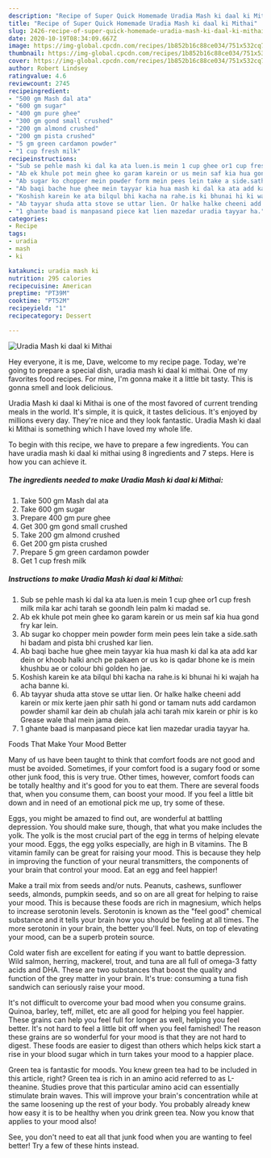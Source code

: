 ```yaml
---
description: "Recipe of Super Quick Homemade Uradia Mash ki daal ki Mithai"
title: "Recipe of Super Quick Homemade Uradia Mash ki daal ki Mithai"
slug: 2426-recipe-of-super-quick-homemade-uradia-mash-ki-daal-ki-mithai
date: 2020-10-19T08:34:09.667Z
image: https://img-global.cpcdn.com/recipes/1b852b16c88ce034/751x532cq70/uradia-mash-ki-daal-ki-mithai-recipe-main-photo.jpg
thumbnail: https://img-global.cpcdn.com/recipes/1b852b16c88ce034/751x532cq70/uradia-mash-ki-daal-ki-mithai-recipe-main-photo.jpg
cover: https://img-global.cpcdn.com/recipes/1b852b16c88ce034/751x532cq70/uradia-mash-ki-daal-ki-mithai-recipe-main-photo.jpg
author: Robert Lindsey
ratingvalue: 4.6
reviewcount: 2745
recipeingredient:
- "500 gm Mash dal ata"
- "600 gm sugar"
- "400 gm pure ghee"
- "300 gm gond small crushed"
- "200 gm almond crushed"
- "200 gm pista crushed"
- "5 gm green cardamon powder"
- "1 cup fresh milk"
recipeinstructions:
- "Sub se pehle mash ki dal ka ata luen.is mein 1 cup ghee or1 cup fresh milk mila kar achi tarah se goondh lein palm ki madad se."
- "Ab ek khule pot mein ghee ko garam karein or us mein saf kia hua gond fry kar lein."
- "Ab sugar ko chopper mein powder form mein pees lein take a side.sath hi badam and pista bhi crushed kar lien."
- "Ab baqi bache hue ghee mein tayyar kia hua mash ki dal ka ata add kar dein or khoob halki anch pe pakaen or us ko is qadar bhone ke is mein khushbu ae or colour bhi golden ho jae."
- "Koshish karein ke ata bilqul bhi kacha na rahe.is ki bhunai hi ki wajah ha acha banne ki."
- "Ab tayyar shuda atta stove se uttar lien. Or halke halke cheeni add karein or mix kerte jaen phir sath hi gond or tamam nuts add cardamon powder shamil kar dein ab chulah jala achi tarah mix karein or phir is ko Grease wale thal mein jama dein."
- "1 ghante baad is manpasand piece kat lien mazedar uradia tayyar ha."
categories:
- Recipe
tags:
- uradia
- mash
- ki

katakunci: uradia mash ki 
nutrition: 295 calories
recipecuisine: American
preptime: "PT39M"
cooktime: "PT52M"
recipeyield: "1"
recipecategory: Dessert

---
```



![Uradia Mash ki daal ki Mithai](https://img-global.cpcdn.com/recipes/1b852b16c88ce034/751x532cq70/uradia-mash-ki-daal-ki-mithai-recipe-main-photo.jpg)

Hey everyone, it is me, Dave, welcome to my recipe page. Today, we're going to prepare a special dish, uradia mash ki daal ki mithai. One of my favorites food recipes. For mine, I'm gonna make it a little bit tasty. This is gonna smell and look delicious.



Uradia Mash ki daal ki Mithai is one of the most favored of current trending meals in the world. It's simple, it is quick, it tastes delicious. It's enjoyed by millions every day. They're nice and they look fantastic. Uradia Mash ki daal ki Mithai is something which I have loved my whole life.


To begin with this recipe, we have to prepare a few ingredients. You can have uradia mash ki daal ki mithai using 8 ingredients and 7 steps. Here is how you can achieve it.

<!--inarticleads1-->

##### The ingredients needed to make Uradia Mash ki daal ki Mithai:

1. Take 500 gm Mash dal ata
1. Take 600 gm sugar
1. Prepare 400 gm pure ghee
1. Get 300 gm gond small crushed
1. Take 200 gm almond crushed
1. Get 200 gm pista crushed
1. Prepare 5 gm green cardamon powder
1. Get 1 cup fresh milk




<!--inarticleads2-->

##### Instructions to make Uradia Mash ki daal ki Mithai:

1. Sub se pehle mash ki dal ka ata luen.is mein 1 cup ghee or1 cup fresh milk mila kar achi tarah se goondh lein palm ki madad se.
1. Ab ek khule pot mein ghee ko garam karein or us mein saf kia hua gond fry kar lein.
1. Ab sugar ko chopper mein powder form mein pees lein take a side.sath hi badam and pista bhi crushed kar lien.
1. Ab baqi bache hue ghee mein tayyar kia hua mash ki dal ka ata add kar dein or khoob halki anch pe pakaen or us ko is qadar bhone ke is mein khushbu ae or colour bhi golden ho jae.
1. Koshish karein ke ata bilqul bhi kacha na rahe.is ki bhunai hi ki wajah ha acha banne ki.
1. Ab tayyar shuda atta stove se uttar lien. Or halke halke cheeni add karein or mix kerte jaen phir sath hi gond or tamam nuts add cardamon powder shamil kar dein ab chulah jala achi tarah mix karein or phir is ko Grease wale thal mein jama dein.
1. 1 ghante baad is manpasand piece kat lien mazedar uradia tayyar ha.




Foods That Make Your Mood Better


Many of us have been taught to think that comfort foods are not good and must be avoided. Sometimes, if your comfort food is a sugary food or some other junk food, this is very true. Other times, however, comfort foods can be totally healthy and it's good for you to eat them. There are several foods that, when you consume them, can boost your mood. If you feel a little bit down and in need of an emotional pick me up, try some of these.

Eggs, you might be amazed to find out, are wonderful at battling depression. You should make sure, though, that what you make includes the yolk. The yolk is the most crucial part of the egg in terms of helping elevate your mood. Eggs, the egg yolks especially, are high in B vitamins. The B vitamin family can be great for raising your mood. This is because they help in improving the function of your neural transmitters, the components of your brain that control your mood. Eat an egg and feel happier!

Make a trail mix from seeds and/or nuts. Peanuts, cashews, sunflower seeds, almonds, pumpkin seeds, and so on are all great for helping to raise your mood. This is because these foods are rich in magnesium, which helps to increase serotonin levels. Serotonin is known as the "feel good" chemical substance and it tells your brain how you should be feeling at all times. The more serotonin in your brain, the better you'll feel. Nuts, on top of elevating your mood, can be a superb protein source.

Cold water fish are excellent for eating if you want to battle depression. Wild salmon, herring, mackerel, trout, and tuna are all full of omega-3 fatty acids and DHA. These are two substances that boost the quality and function of the grey matter in your brain. It's true: consuming a tuna fish sandwich can seriously raise your mood. 

It's not difficult to overcome your bad mood when you consume grains. Quinoa, barley, teff, millet, etc are all good for helping you feel happier. These grains can help you feel full for longer as well, helping you feel better. It's not hard to feel a little bit off when you feel famished! The reason these grains are so wonderful for your mood is that they are not hard to digest. These foods are easier to digest than others which helps kick start a rise in your blood sugar which in turn takes your mood to a happier place.

Green tea is fantastic for moods. You knew green tea had to be included in this article, right? Green tea is rich in an amino acid referred to as L-theanine. Studies prove that this particular amino acid can essentially stimulate brain waves. This will improve your brain's concentration while at the same loosening up the rest of your body. You probably already knew how easy it is to be healthy when you drink green tea. Now you know that applies to your mood also!

See, you don't need to eat all that junk food when you are wanting to feel better! Try  a few  of  these  hints  instead.

